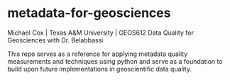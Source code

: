 # metadata-for-geosciences

Michael Cox | Texas A&M University | GEOS612 Data Quality for Geosciences with Dr. Belabbassi

This repo serves as a reference for applying metadata quality measurements and techniques using python and serve as a foundation to build upon future implementations in geoscientific data quality.  
